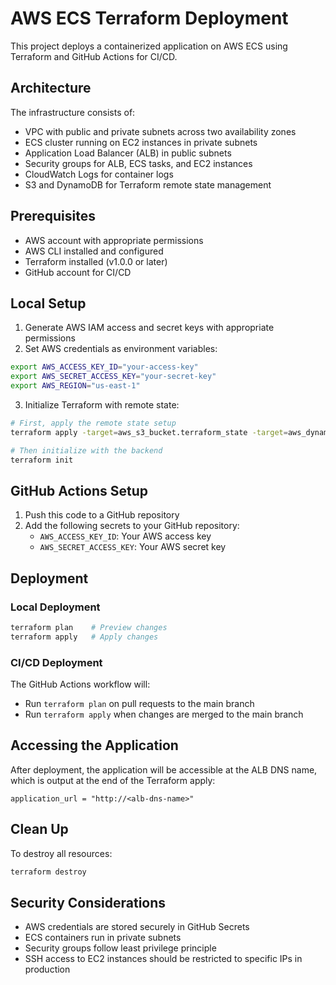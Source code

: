 # AWS ECS Terraform Deployment

This project deploys a containerized application on AWS ECS using Terraform and GitHub Actions for CI/CD.

## Architecture

The infrastructure consists of:

- VPC with public and private subnets across two availability zones
- ECS cluster running on EC2 instances in private subnets
- Application Load Balancer (ALB) in public subnets
- Security groups for ALB, ECS tasks, and EC2 instances
- CloudWatch Logs for container logs
- S3 and DynamoDB for Terraform remote state management

## Prerequisites

- AWS account with appropriate permissions
- AWS CLI installed and configured
- Terraform installed (v1.0.0 or later)
- GitHub account for CI/CD

## Local Setup

1. Generate AWS IAM access and secret keys with appropriate permissions
2. Set AWS credentials as environment variables:

```bash
export AWS_ACCESS_KEY_ID="your-access-key"
export AWS_SECRET_ACCESS_KEY="your-secret-key"
export AWS_REGION="us-east-1"
```

3. Initialize Terraform with remote state:

```bash
# First, apply the remote state setup
terraform apply -target=aws_s3_bucket.terraform_state -target=aws_dynamodb_table.terraform_locks

# Then initialize with the backend
terraform init
```

## GitHub Actions Setup

1. Push this code to a GitHub repository
2. Add the following secrets to your GitHub repository:
   - `AWS_ACCESS_KEY_ID`: Your AWS access key
   - `AWS_SECRET_ACCESS_KEY`: Your AWS secret key

## Deployment

### Local Deployment

```bash
terraform plan    # Preview changes
terraform apply   # Apply changes
```

### CI/CD Deployment

The GitHub Actions workflow will:
- Run `terraform plan` on pull requests to the main branch
- Run `terraform apply` when changes are merged to the main branch

## Accessing the Application

After deployment, the application will be accessible at the ALB DNS name, which is output at the end of the Terraform apply:

```
application_url = "http://<alb-dns-name>"
```

## Clean Up

To destroy all resources:

```bash
terraform destroy
```

## Security Considerations

- AWS credentials are stored securely in GitHub Secrets
- ECS containers run in private subnets
- Security groups follow least privilege principle
- SSH access to EC2 instances should be restricted to specific IPs in production

